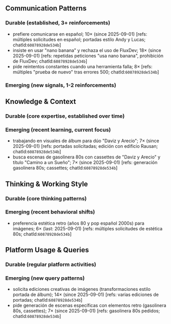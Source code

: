 ## Communication Patterns
### Durable (established, 3+ reinforcements)
- prefiere comunicarse en español; 10× (since 2025-09-01) [refs: múltiples solicitudes en español; portadas estilo Andy y Lucas; chatId:`60878928de534b`]
- insiste en usar "nano banana" y rechaza el uso de FluxDev; 18× (since 2025-09-01) [refs: repetidas peticiones "usa nano banana", prohibición de FluxDev; chatId:`60878928de534b`]
- pide reintentos constantes cuando una herramienta falla; 8× [refs: múltiples "prueba de nuevo" tras errores 500; chatId:`60878928de534b`]

### Emerging (new signals, 1-2 reinforcements)

## Knowledge & Context
### Durable (core expertise, established over time)

### Emerging (recent learning, current focus)
- trabajando en visuales de álbum para dúo "Daviz y Arecio"; 7× (since 2025-09-01) [refs: portadas solicitadas; edición con edificio Rausan; chatId:`60878928de534b`]
- busca escenas de gasolinera 80s con cassettes de "Daviz y Arecio" y título "Camino a un Sueño"; 7× (since 2025-09-01) [refs: generación gasolinera 80s; cassettes; chatId:`60878928de534b`]

## Thinking & Working Style
### Durable (core thinking patterns)

### Emerging (recent behavioral shifts)
- preferencia estética retro (años 80 y pop español 2000s) para imágenes; 6× (last: 2025-09-01) [refs: múltiples solicitudes de estética 80s; chatId:`60878928de534b`]

## Platform Usage & Queries
### Durable (regular platform activities)

### Emerging (new query patterns)
- solicita ediciones creativas de imágenes (transformaciones estilo portada de álbum); 14× (since 2025-09-01) [refs: varias ediciones de portadas; chatId:`60878928de534b`]
- pide generación de escenas específicas con elementos retro (gasolinera 80s, cassettes); 7× (since 2025-09-01) [refs: gasolinera 80s pedidos; chatId:`60878928de534b`]